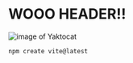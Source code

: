 # WOOO HEADER!!
![image of Yaktocat](https://octodex.github.com/images/yaktocat.png)

```
npm create vite@latest
```
